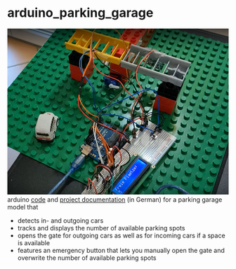 # arduino_parking_garage
![picture of setup](/img/photo.png?raw=true)  
arduino [code](/code.ino) and [project documentation](/documentation.pdf) (in German) for a parking garage model that 
- detects in- and outgoing cars
- tracks and displays the number of available parking spots
- opens the gate for outgoing cars as well as for incoming cars if a space is available
- features an emergency button that lets you manually open the gate and overwrite the number of available parking spots
